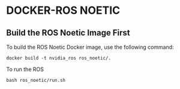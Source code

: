 # DOCKER-ROS NOETIC

## Build the ROS Noetic Image First

To build the ROS Noetic Docker image, use the following command:

```shell
docker build -t nvidia_ros ros_noetic/.
```

To run the ROS

```shell
bash ros_noetic/run.sh
```
